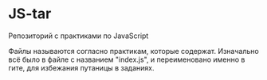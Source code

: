 # JS-tar
Репозиторий с практиками по JavaScript

Файлы называются согласно практикам, которые содержат. Изначально всё было в файле с названием "index.js", и переименовано именно в гите, для избежания путаницы в заданиях.
